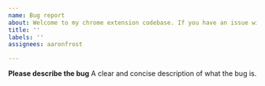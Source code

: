 ```yaml
---
name: Bug report
about: Welcome to my chrome extension codebase. If you have an issue with any of the extensions I have written, you can enter some information below and I will do my best to fix it. You can also tweet at me: twitter.com/aaronfrost
title: ''
labels: ''
assignees: aaronfrost

---
```


**Please describe the bug**
A clear and concise description of what the bug is.
